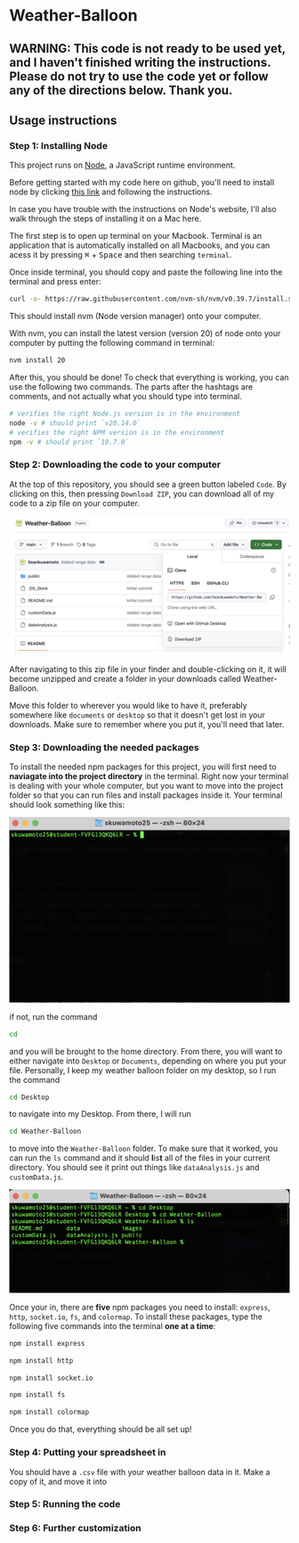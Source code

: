 # Weather-Balloon

WARNING: This code is not ready to be used yet, and I haven't finished writing the instructions. Please do not try to use the code yet or follow any of the directions below. Thank you.
---
## Usage instructions

### Step 1: Installing Node
This project runs on [Node](https://nodejs.org/en), a JavaScript runtime environment.

Before getting started with my code here on github, you'll need to install node by clicking [this link](https://nodejs.org/en/download/package-manager) and following the instructions.

In case you have trouble with the instructions on Node's website, I'll also walk through the steps of installing it on a Mac here.

The first step is to open up terminal on your Macbook. Terminal is an application that is automatically installed on all Macbooks, and you can acess it by pressing <kbd>&#8984;</kbd> + <kbd>Space</kbd> and then searching `terminal`.

Once inside terminal, you should copy and paste the following line into the terminal and press enter:
```bash
curl -o- https://raw.githubusercontent.com/nvm-sh/nvm/v0.39.7/install.sh | bash
```
This should install nvm (Node version manager) onto your computer.

With nvm, you can install the latest version (version 20) of node onto your computer by putting the following command in terminal:
```bash
nvm install 20
```

After this, you should be done! To check that everything is working, you can use the following two commands. The parts after the hashtags are comments, and not actually what you should type into terminal.
```bash
# verifies the right Node.js version is in the environment
node -v # should print `v20.14.0`
# verifies the right NPM version is in the environment
npm -v # should print `10.7.0`
```

### Step 2: Downloading the code to your computer
At the top of this repository, you should see a green button labeled `Code`. By clicking on this, then pressing `Download ZIP`, you can download all of my code to a zip file on your computer.

![image](/images/zip.png)

After navigating to this zip file in your finder and double-clicking on it, it will become unzipped and create a folder in your downloads called Weather-Balloon. 

Move this folder to wherever you would like to have it, preferably somewhere like `documents` or `desktop` so that it doesn't get lost in your downloads. Make sure to remember where you put it, you'll need that later.
### Step 3: Downloading the needed packages
To install the needed npm packages for this project, you will first need to **naviagate into the project directory** in the terminal. Right now your terminal is dealing with your whole computer, but you want to move into the project folder so that you can run files and install packages inside it. Your terminal should look something like this:

![image](/images/terminal.png)

if not, run the command
```bash
cd
```
and you will be brought to the home directory. From there, you will want to either navigate into `Desktop` or `Documents`, depending on where you put your file. Personally, I keep my weather balloon folder on my desktop, so I run the command 
```bash
cd Desktop
```
to navigate into my Desktop. From there, I will run
```bash
cd Weather-Balloon
```
to move into the `Weather-Balloon` folder. To make sure that it worked, you can run the `ls` command and it should **l**is**t** all of the files in your current directory. You should see it print out things like `dataAnalysis.js` and `customData.js`.

![image](/images/navigated.png)

Once your in, there are **five** npm packages you need to install: `express`, `http`, `socket.io`, `fs`, and `colormap`. To install these packages, type the following five commands into the terminal **one at a time**:
```bash
npm install express
```
```bash
npm install http
```
```bash
npm install socket.io
```
```bash
npm install fs
```
```bash
npm install colormap
```
Once you do that, everything should be all set up!
### Step 4: Putting your spreadsheet in
You should have a `.csv` file with your weather balloon data in it. Make a copy of it, and move it into 
### Step 5: Running the code

### Step 6: Further customization

